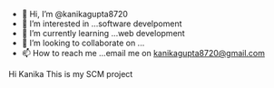 - 👋 Hi, I’m @kanikagupta8720
- 👀 I’m interested in ...software develpoment
- 🌱 I’m currently learning ...web development
- 💞️ I’m looking to collaborate on ...
- 📫 How to reach me ...email me on kanikagupta8720@gmail.com

<!---
kanikagupta8720/kanikagupta8720 is a ✨ special ✨ repository because its `README.md` (this file) appears on your GitHub profile.
You can click the Preview link to take a look at your changes.
--->
Hi Kanika 
This is my SCM project

